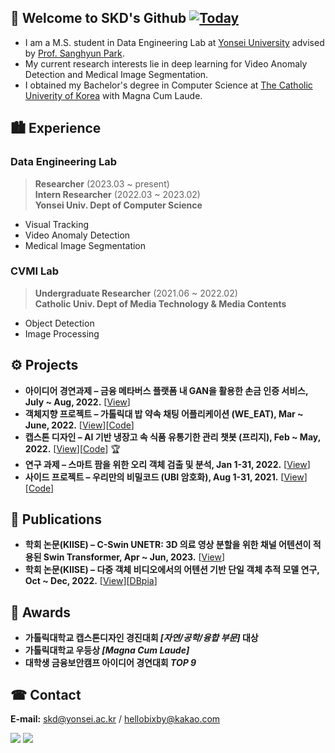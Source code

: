 ## 👋 Welcome to SKD's Github [![Today](https://hits.seeyoufarm.com/api/count/incr/badge.svg?url=https%3A%2F%2Fgithub.com%2Fskiddieahn&count_bg=%2379C83D&title_bg=%23555555&icon=&icon_color=%23E7E7E7&title=hits&edge_flat=false)](https://hits.seeyoufarm.com)

- I am a M.S. student in Data Engineering Lab at [Yonsei University](https://www.yonsei.ac.kr/sc/) advised by [Prof. Sanghyun Park](http://delab.yonsei.ac.kr/sanghyun/).
- My current research interests lie in deep learning for Video Anomaly Detection and Medical Image Segmentation.
- I obtained my Bachelor's degree in Computer Science at [The Catholic Univerity of Korea](https://www.catholic.ac.kr/english/main.do) with Magna Cum Laude.


## 🏙 Experience
### Data Engineering Lab
> **Researcher** (2023.03 ~ present) <br/>**Intern Researcher** (2022.03 ~ 2023.02)   
> **Yonsei Univ. Dept of Computer Science**
- Visual Tracking
- Video Anomaly Detection
- Medical Image Segmentation

### CVMI Lab
> **Undergraduate Researcher** (2021.06 ~ 2022.02)   
> **Catholic Univ. Dept of Media Technology & Media Contents**
- Object Detection 
- Image Processing
  
## ⚙️ Projects
- **아이디어 경연과제 – 금융 메타버스 플랫폼 내 GAN을 활용한 손금 인증 서비스, July ~ Aug, 2022.** [[View](https://shacoding.com/2022/08/14/gan%ec%9d%84-%ed%99%9c%ec%9a%a9%ed%95%9c-%ec%86%90%ea%b8%88-%ec%9d%b8%ec%a6%9d-%ec%84%9c%eb%b9%84%ec%8a%a4-%ed%94%84%eb%a1%9c%ec%a0%9d%ed%8a%b8-%ec%95%84%ec%9d%b4%eb%94%94%ec%96%b4/)]
- **객체지향 프로젝트 – 가톨릭대 밥 약속 채팅 어플리케이션 (WE_EAT), Mar ~ June, 2022.** [[View](https://shacoding.com/2022/06/14/%ea%b0%80%ed%86%a8%eb%a6%ad%eb%8c%80-%eb%b0%a5-%ec%95%bd%ec%86%8d-%ec%b1%84%ed%8c%85-%ec%95%b1-%ea%b0%9d%ec%b2%b4%ec%a7%80%ed%96%a5-%ed%94%84%eb%a1%9c%ec%a0%9d%ed%8a%b8/)][[Code](https://github.com/SkiddieAhn/Project-App-WE_EAT)]
- **캡스톤 디자인 – AI 기반 냉장고 속 식품 유통기한 관리 챗봇 (프리지), Feb ~ May, 2022.**  [[View](https://shacoding.com/2022/06/05/ai-%ea%b8%b0%eb%b0%98-%eb%83%89%ec%9e%a5%ea%b3%a0-%ec%9c%a0%ed%86%b5%ea%b8%b0%ed%95%9c-%ea%b4%80%eb%a6%ac-%ec%b1%97%eb%b4%87-%ec%ba%a1%ec%8a%a4%ed%86%a4-%ed%94%84%eb%a1%9c%ec%a0%9d%ed%8a%b8/)][[Code](https://github.com/SkiddieAhn/Project-ChatBot-Fridge)] 🏆
- **연구 과제 – 스마트 팜을 위한 오리 객체 검출 및 분석, Jan 1-31, 2022.** [[View](https://shacoding.com/2022/02/07/%ec%97%b0%ea%b5%ac-%ea%b3%bc%ec%a0%9c-duck-farm-604-project/)]
- **사이드 프로젝트 – 우리만의 비밀코드 (UBI 암호화), Aug 1-31, 2021.** [[View](https://shacoding.com/2021/12/20/%ec%9a%b0%eb%a6%ac%eb%a7%8c%ec%9d%98-%eb%b9%84%eb%b0%80%ec%bd%94%eb%93%9c-ubi-%ec%95%94%ed%98%b8%ed%99%94/)][[Code](https://github.com/SkiddieAhn/Project-ChatBot-UBI)]

## 📜 Publications
- **학회 논문(KIISE) – C-Swin UNETR: 3D 의료 영상 분할을 위한 채널 어텐션이 적용된 Swin Transformer, Apr ~ Jun, 2023.** [[View](https://shacoding.com/2023/06/16/%ec%9d%98%eb%a3%8c-%ec%98%81%ec%83%81-%eb%b6%84%ed%95%a0-%eb%aa%a8%eb%8d%b8-%ec%97%b0%ea%b5%ac-%ed%95%99%ed%9a%8c-%ea%b2%8c%ec%9e%ac-%eb%85%bc%eb%ac%b8/)]
- **학회 논문(KIISE) – 다중 객체 비디오에서의 어텐션 기반 단일 객체 추적 모델 연구, Oct ~ Dec, 2022.** [[View](https://shacoding.com/2022/12/24/%eb%8b%a8%ec%9d%bc-%ea%b0%9d%ec%b2%b4-%ec%b6%94%ec%a0%81-%eb%aa%a8%eb%8d%b8-%ec%97%b0%ea%b5%ac-%ed%95%99%ed%9a%8c-%ea%b2%8c%ec%9e%ac-%eb%85%bc%eb%ac%b8/)][[DBpia](https://www.dbpia.co.kr/journal/articleDetail?nodeId=NODE11224192)]

## 🏅 Awards
- **가톨릭대학교 캡스톤디자인 경진대회 <i>[자연/공학/융합 부문]</i> 대상**
- **가톨릭대학교 우등상 <i>[Magna Cum Laude]</i>**
- **대학생 금융보안캠프 아이디어 경연대회 <i>TOP 9</i>**

## ☎ Contact
**E-mail:** skd@yonsei.ac.kr / hellobixby@kakao.com
</p>
<p>
<a href="https://shacoding.com/" target="_blank">
<img src="https://img.shields.io/badge/Tech Blog-21759B?style=flat-square&logo=wordpress&logoColor=white" /></a>
<a href="https://blog.naver.com/godsome_28" target="_blank">
<img src="https://img.shields.io/badge/Daily Blog-03C75A?style=flat-square&logo=Naver&logoColor=white" /></a>
</p>
